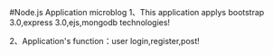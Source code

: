 #Node.js Application microblog
1、This application applys bootstrap 3.0,express 3.0,ejs,mongodb technologies!

2、Application's function：user login,register,post!
